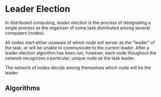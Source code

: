 <link rel='stylesheet' href='../../../../shared/style.css'>

# Leader Election

In distributed computing, *leader election* is the process of designating
a single process as the organizer of some task distributed among several
computers (nodes).

All nodes start either unaware of which node will server as the "leader" of the
task, or will be unable to communicate to the current leader. After a leader
election algorithm has been run, however, each node thoughout the network
recognizes a particular, unique node as the task leader.

The network of nodes decide among themselves which node will be the leader.

## Algorithms

<!-- Quick links -->
[wikipedia]: https://en.wikipedia.org/wiki/Leader_election
